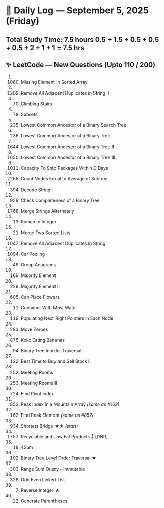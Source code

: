 # 📅 Daily Log — September 5, 2025 (Friday)
**Total Study Time:** 7.5 hours
0.5 + 1.5 + 0.5 + 0.5 + 0.5 + 2 + 1 + 1 = **7.5 hrs**   
---

## ✨ LeetCode — New Questions (Upto 110 / 200)

1. 1060. Missing Element in Sorted Array  
2. 1209. Remove All Adjacent Duplicates in String II  
3. 70. Climbing Stairs  
4. 78. Subsets  
5. 235. Lowest Common Ancestor of a Binary Search Tree  
6. 236. Lowest Common Ancestor of a Binary Tree  
7. 1644. Lowest Common Ancestor of a Binary Tree II  
8. 1650. Lowest Common Ancestor of a Binary Tree III  
9. 1011. Capacity To Ship Packages Within D Days  
10. 2265. Count Nodes Equal to Average of Subtree  
11. 394. Decode String  
12. 958. Check Completeness of a Binary Tree  
13. 1768. Merge Strings Alternately  
14. 13. Roman to Integer  
15. 21. Merge Two Sorted Lists  
16. 1047. Remove All Adjacent Duplicates In String  
17. 1094. Car Pooling  
18. 49. Group Anagrams  
19. 169. Majority Element  
20. 229. Majority Element II  
21. 605. Can Place Flowers  
22. 11. Container With Most Water  
23. 116. Populating Next Right Pointers in Each Node  
24. 283. Move Zeroes  
25. 875. Koko Eating Bananas  
26. 94. Binary Tree Inorder Traversal  
27. 122. Best Time to Buy and Sell Stock II  
28. 252. Meeting Rooms  
29. 253. Meeting Rooms II  
30. 724. Find Pivot Index  
31. 852. Peak Index in a Mountain Array *(same as #162)*  
32. 162. Find Peak Element *(same as #852)*  
33. 934. Shortest Bridge ★★ *(start)*  
34. 1757. Recyclable and Low Fat Products 🚫 [DNR]  
35. 18. 4Sum  
36. 102. Binary Tree Level Order Traversal ★  
37. 303. Range Sum Query - Immutable  
38. 328. Odd Even Linked List  
39. 7. Reverse Integer ★  
40. 22. Generate Parentheses  
